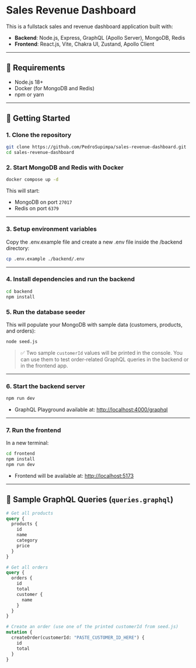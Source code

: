# Sales Revenue Dashboard

This is a fullstack sales and revenue dashboard application built with:

- **Backend**: Node.js, Express, GraphQL (Apollo Server), MongoDB, Redis
- **Frontend**: React.js, Vite, Chakra UI, Zustand, Apollo Client

---

## 🧰 Requirements

- Node.js 18+
- Docker (for MongoDB and Redis)
- npm or yarn

---

## 🚀 Getting Started

### 1. Clone the repository

```bash
git clone https://github.com/PedroSupimpa/sales-revenue-dashboard.git
cd sales-revenue-dashboard
```

### 2. Start MongoDB and Redis with Docker

```bash
docker compose up -d
```

This will start:

- MongoDB on port `27017`
- Redis on port `6379`

---

### 3. Setup environment variables

Copy the .env.example file and create a new .env file inside the /backend directory:

```bash
cp .env.example ./backend/.env
```

---

### 4. Install dependencies and run the backend

```bash
cd backend
npm install
```

### 5. Run the database seeder

This will populate your MongoDB with sample data (customers, products, and orders):

```bash
node seed.js
```

> ✅ Two sample `customerId` values will be printed in the console. You can use them to test order-related GraphQL queries in the backend or in the frontend app.

---

### 6. Start the backend server

```bash
npm run dev
```

- GraphQL Playground available at: [http://localhost:4000/graphql](http://localhost:4000/graphql)

---

### 7. Run the frontend

In a new terminal:

```bash
cd frontend
npm install
npm run dev
```

- Frontend will be available at: [http://localhost:5173](http://localhost:5173)

---

## 📄 Sample GraphQL Queries (`queries.graphql`)

```graphql
# Get all products
query {
  products {
    id
    name
    category
    price
  }
}

# Get all orders
query {
  orders {
    id
    total
    customer {
      name
    }
  }
}

# Create an order (use one of the printed customerId from seed.js)
mutation {
  createOrder(customerId: "PASTE_CUSTOMER_ID_HERE") {
    id
    total
  }
}
```
